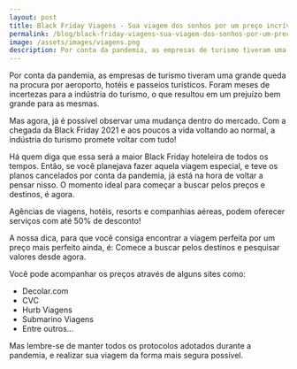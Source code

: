 ```yaml
---
layout: post
title: Black Friday Viagens - Sua viagem dos sonhos por um preço incrível
permalink: /blog/black-friday-viagens-sua-viagem-dos-sonhos-por-um-preco-incrivel.html
image: /assets/images/viagens.png
description: Por conta da pandemia, as empresas de turismo tiveram uma grande queda na procura por aeroporto, hotéis e passeios turísticos. Foram meses de incertezas para a indústria do turismo, o que resultou em um prejuízo bem grande para as mesmas.
---
```


Por conta da pandemia, as empresas de turismo tiveram uma grande queda na procura por aeroporto, hotéis e passeios turísticos. Foram meses de incertezas para a indústria do turismo, o que resultou em um prejuízo bem grande para as mesmas.

Mas agora, já é possível observar uma mudança dentro do mercado. Com a chegada da Black Friday 2021 e aos poucos a vida voltando ao normal, a indústria do turismo promete voltar com tudo!

Há quem diga que essa será a maior Black Friday hoteleira de todos os tempos. Então,  se você planejava fazer aquela viagem especial, e teve os planos cancelados por conta da pandemia, já está na hora de voltar a pensar nisso. O momento ideal para começar a buscar pelos preços e destinos, é agora.

Agências de viagens, hotéis, resorts e companhias aéreas, podem oferecer serviços com até 50% de desconto!

A nossa dica, para que você consiga encontrar a viagem perfeita por um preço mais perfeito ainda, é: Comece a buscar pelos destinos e pesquisar valores desde agora.

Você pode acompanhar os preços através de alguns sites como:
- Decolar.com
- CVC
- Hurb Viagens
- Submarino Viagens
- Entre outros...

Mas lembre-se de manter todos os protocolos adotados durante a pandemia, e realizar sua viagem da forma mais segura possível. 

